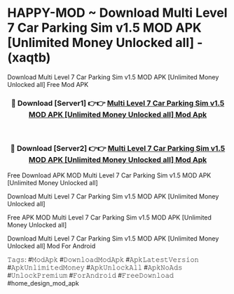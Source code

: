 # HAPPY-MOD ~ Download Multi Level 7 Car Parking Sim v1.5 MOD APK [Unlimited Money Unlocked all] - (xaqtb)
Download Multi Level 7 Car Parking Sim v1.5 MOD APK [Unlimited Money Unlocked all] Free Mod APK

<div align="center">
<h3>🔴 Download [Server1] 👉👉 <a href="https://apk-comot.site?title=Multi_Level_7_Car_Parking_Sim_v1.5_MOD_APK_[Unlimited_Money_Unlocked_all]">Multi Level 7 Car Parking Sim v1.5 MOD APK [Unlimited Money Unlocked all] Mod Apk</a></h3><br>

<h3>🔴 Download [Server2] 👉👉 <a href="https://apk-comot.site?title=Multi_Level_7_Car_Parking_Sim_v1.5_MOD_APK_[Unlimited_Money_Unlocked_all]">Multi Level 7 Car Parking Sim v1.5 MOD APK [Unlimited Money Unlocked all] Mod Apk</a></h3>
</div>


Free Download APK MOD Multi Level 7 Car Parking Sim v1.5 MOD APK [Unlimited Money Unlocked all]

Download Multi Level 7 Car Parking Sim v1.5 MOD APK [Unlimited Money Unlocked all] 

Free APK MOD Multi Level 7 Car Parking Sim v1.5 MOD APK [Unlimited Money Unlocked all] 

Download Multi Level 7 Car Parking Sim v1.5 MOD APK [Unlimited Money Unlocked all] Mod For Android

𝚃𝚊𝚐𝚜: #𝙼𝚘𝚍𝙰𝚙𝚔 #𝙳𝚘𝚠𝚗𝚕𝚘𝚊𝚍𝙼𝚘𝚍𝙰𝚙𝚔 #𝙰𝚙𝚔𝙻𝚊𝚝𝚎𝚜𝚝𝚅𝚎𝚛𝚜𝚒𝚘𝚗 #𝙰𝚙𝚔𝚄𝚗𝚕𝚒𝚖𝚒𝚝𝚎𝚍𝙼𝚘𝚗𝚎𝚢 #𝙰𝚙𝚔𝚄𝚗𝚕𝚘𝚌𝚔𝙰𝚕𝚕 #𝙰𝚙𝚔𝙽𝚘𝙰𝚍𝚜 #𝚄𝚗𝚕𝚘𝚌𝚔𝙿𝚛𝚎𝚖𝚒𝚞𝚖 #𝙵𝚘𝚛𝙰𝚗𝚍𝚛𝚘𝚒𝚍 #𝙵𝚛𝚎𝚎𝙳𝚘𝚠𝚗𝚕𝚘𝚊𝚍 #home_design_mod_apk